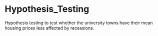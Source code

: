 # Hypothesis_Testing
Hypothesis testing to test whether the university towns have their mean housing prices less affected by recessions.
